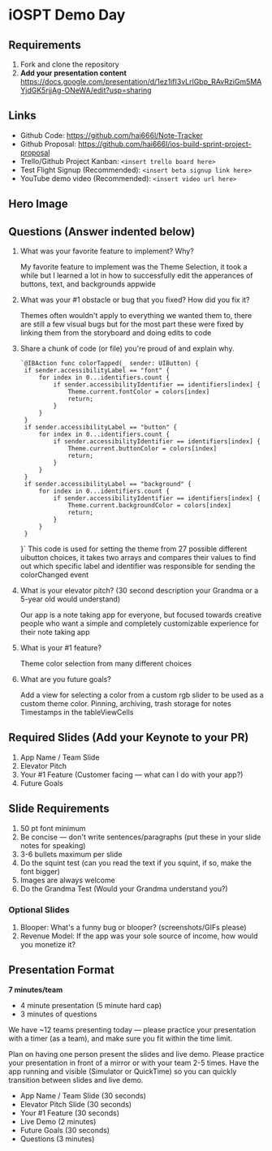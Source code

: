# iOSPT Demo Day

## Requirements

1. Fork and clone the repository
2. **Add your presentation content**
    https://docs.google.com/presentation/d/1ez1ifI3vLrlGbp_RAvRziGm5MAYjdGK5rjjAg-ONeWA/edit?usp=sharing

## Links

* Github Code: https://github.com/hai666l/Note-Tracker
* Github Proposal: https://github.com/hai666l/ios-build-sprint-project-proposal
* Trello/Github Project Kanban: `<insert trello board here>`
* Test Flight Signup (Recommended): `<insert beta signup link here>`
* YouTube demo video (Recommended): `<insert video url here>`

## Hero Image



## Questions (Answer indented below)

1. What was your favorite feature to implement? Why?

    My favorite feature to implement was the Theme Selection, it took a while but I learned a lot in how to successfully edit the apperances of buttons, text, and backgrounds appwide

2. What was your #1 obstacle or bug that you fixed? How did you fix it?

    Themes often wouldn't apply to everything we wanted them to, there are still a few visual bugs but for the most part these were fixed by linking them from the storyboard and doing edits to code 
  
3. Share a chunk of code (or file) you're proud of and explain why.

       `@IBAction func colorTapped(_ sender: UIButton) {
        if sender.accessibilityLabel == "font" {
            for index in 0...identifiers.count {
                if sender.accessibilityIdentifier == identifiers[index] {
                    Theme.current.fontColor = colors[index]
                    return;
                }
            }
        }
        if sender.accessibilityLabel == "button" {
            for index in 0...identifiers.count {
                if sender.accessibilityIdentifier == identifiers[index] {
                    Theme.current.buttonColor = colors[index]
                    return;
                }
            }
        }
        if sender.accessibilityLabel == "background" {
            for index in 0...identifiers.count {
                if sender.accessibilityIdentifier == identifiers[index] {
                    Theme.current.backgroundColor = colors[index]
                    return;
                }
            }
        }
    }`
    This code is used for setting the theme from 27 possible different uibutton choices, it takes two arrays and compares their values to find out which specific label and identifier was responsible for sending the colorChanged event
  
4. What is your elevator pitch? (30 second description your Grandma or a 5-year old would understand)

    Our app is a note taking app for everyone, but focused towards creative people who want a simple and completely customizable experience for their note taking app
  
5. What is your #1 feature?

    Theme color selection from many different choices
  
6. What are you future goals?

    Add a view for selecting a color from a custom rgb slider to be used as a custom theme color.
    Pinning, archiving, trash storage for notes
    Timestamps in the tableViewCells


## Required Slides (Add your Keynote to your PR)

1. App Name / Team Slide
2. Elevator Pitch
3. Your #1 Feature (Customer facing — what can I do with your app?)
4. Future Goals

## Slide Requirements

1. 50 pt font minimum
2. Be concise — don't write sentences/paragraphs (put these in your slide notes for speaking)
3. 3-6 bullets maximum per slide
4. Do the squint test (can you read the text if you squint, if so, make the font bigger)
6. Images are always welcome
7. Do the Grandma Test (Would your Grandma understand you?)

### Optional Slides

1. Blooper: What's a funny bug or blooper? (screenshots/GIFs please)
2. Revenue Model: If the app was your sole source of income, how would you monetize it?

## Presentation Format

**7 minutes/team**

* 4 minute presentation (5 minute hard cap)
* 3 minutes of questions

We have ~12 teams presenting today — please practice your presentation with a timer (as a team), and make sure you fit within the time limit.

Plan on having one person present the slides and live demo. Please practice your presentation in front of a mirror or with your team 2-5 times. Have the app running and visible (Simulator or QuickTime) so you can quickly transition between slides and live demo.

* App Name / Team Slide (30 seconds)
* Elevator Pitch Slide (30 seconds)
* Your #1 Feature (30 seconds)
* Live Demo (2 minutes)
* Future Goals (30 seconds)
* Questions (3 minutes)
